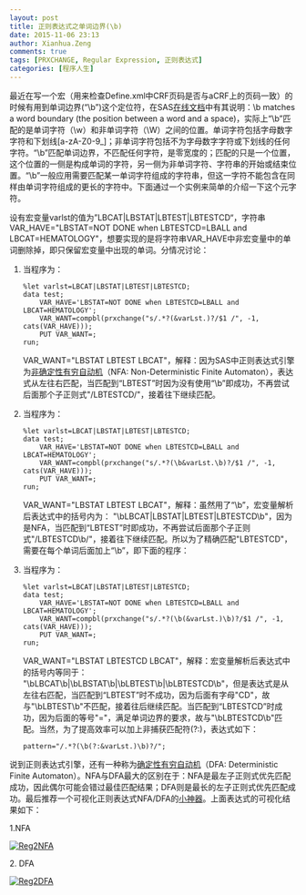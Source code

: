 ```yaml
---
layout: post
title: 正则表达式之单词边界(\b)
date: 2015-11-06 23:13
author: Xianhua.Zeng
comments: true
tags: [PRXCHANGE, Regular Expression, 正则表达式]
categories: [程序人生]
---
```

<p>最近在写一个宏（用来检查Define.xml中CRF页码是否与aCRF上的页码一致）的时候有用到单词边界(“\b”)这个定位符，在SAS<span style="text-decoration: underline;"><a href="https://support.sas.com/documentation/cdl/en/lrdict/64316/HTML/default/viewer.htm#a003288497.htm" target="_blank">在线文档</a></span>中有其说明：\b matches a word boundary (the position between a word and a space)，实际上“\b”匹配的是单词字符（\w）和非单词字符（\W）之间的位置。单词字符包括字母数字字符和下划线[a-zA-Z0-9_]；非单词字符包括不为字母数字字符或下划线的任何字符。“\b”匹配单词边界，不匹配任何字符，是零宽度的；匹配的只是一个位置，这个位置的一侧是构成单词的字符，另一侧为非单词字符、字符串的开始或结束位置。“\b”一般应用需要匹配某一单词字符组成的字符串，但这一字符不能包含在同样由单词字符组成的更长的字符中。下面通过一个实例来简单的介绍一下这个元字符。</p>
<p>设有宏变量varlst的值为”LBCAT|LBSTAT|LBTEST|LBTESTCD“，字符串VAR_HAVE="LBSTAT=NOT DONE when LBTESTCD=LBALL and LBCAT=HEMATOLOGY"，想要实现的是将字符串VAR_HAVE中非宏变量中的单词删除掉，即只保留宏变量中出现的单词。分情况讨论：</p>
<ol>
	<li>当程序为：
<pre><code>%let varlst=LBCAT|LBSTAT|LBTEST|LBTESTCD;
data test;
    VAR_HAVE='LBSTAT=NOT DONE when LBTESTCD=LBALL and LBCAT=HEMATOLOGY';
    VAR_WANT=compbl(prxchange("s/.*?(&amp;varLst.)?/$1 /", -1, cats(VAR_HAVE)));
    PUT VAR_WANT=;
run;
</code></pre>
<p>VAR_WANT="LBSTAT LBTEST LBCAT"，解释：因为SAS中正则表达式引擎为<span style="text-decoration: underline;"><a href="https://en.wikipedia.org/wiki/Nondeterministic_finite_automaton" target="_blank">非确定性有穷自动机</a></span>（NFA: Non-Deterministic Finite Automaton），表达式从左往右匹配，当匹配到“LBTEST”时因为没有使用“\b”即成功，不再尝试后面那个子正则式"/LBTESTCD/"，接着往下继续匹配。</p>
</li>
	<li>当程序为：
<pre><code>%let varlst=LBCAT|LBSTAT|LBTEST|LBTESTCD;
data test;
    VAR_HAVE='LBSTAT=NOT DONE when LBTESTCD=LBALL and LBCAT=HEMATOLOGY';
    VAR_WANT=compbl(prxchange("s/.*?(\b&amp;varLst.\b)?/$1 /", -1, cats(VAR_HAVE)));
    PUT VAR_WANT=;
run;
</code></pre>
<p>VAR_WANT="LBSTAT LBTEST LBCAT"，解释：虽然用了“\b”，宏变量解析后表达式中的括号内为： "\bLBCAT|LBSTAT|LBTEST|LBTESTCD\b"，因为是NFA，当匹配到“LBTEST”时即成功，不再尝试后面那个子正则式"/LBTESTCD\b/"，接着往下继续匹配。所以为了精确匹配"LBTESTCD"，需要在每个单词后面加上“\b”，即下面的程序：</p>
</li>
	<li>当程序为：
<pre><code>%let varlst=LBCAT|LBSTAT|LBTEST|LBTESTCD;
data test;
    VAR_HAVE='LBSTAT=NOT DONE when LBTESTCD=LBALL and LBCAT=HEMATOLOGY';
    VAR_WANT=compbl(prxchange("s/.*?(\b(&amp;varLst.)\b)?/$1 /", -1, cats(VAR_HAVE)));
    PUT VAR_WANT=;
run;
</code></pre>
<p>VAR_WANT="LBSTAT LBTESTCD LBCAT"，解释：宏变量解析后表达式中的括号内等同于： "\bLBCAT\b|\bLBSTAT\b|\bLBTEST\b|\bLBTESTCD\b"，但是表达式是从左往右匹配，当匹配到“LBTEST”时不成功，因为后面有字母"CD"，故与"\bLBTEST\b"不匹配，接着往后继续匹配。当匹配到“LBTESTCD”时成功，因为后面的等号"="，满足单词边界的要求，故与"\bLBTESTCD\b"匹配。当然，为了提高效率可以加上非捕获匹配符(?:)，表达式如下：</p>
<pre><code>pattern="/.*?(\b(?:&amp;varLst.)\b)?/";
</code></pre>
</li>
</ol>
<p>说到正则表达式引擎，还有一种称为<span style="text-decoration: underline;"><a href="https://en.wikipedia.org/wiki/Deterministic_finite_automaton" target="_blank">确定性有穷自动机</a></span>（DFA: Deterministic Finite Automaton）。NFA与DFA最大的区别在于：NFA是最左子正则式优先匹配成功，因此偶尔可能会错过最佳匹配结果；DFA则是最长的左子正则式优先匹配成功。最后推荐一个可视化正则表达式NFA/DFA的<span style="text-decoration: underline;"><a href="http://hackingoff.com/compilers/regular-expression-to-nfa-dfa" target="_blank">小神器</a></span>。上面表达式的可视化结果如下：</p>
<p>1.NFA</p>
<p><a href="http://www.xianhuazeng.com/cn/wp-content/uploads/2015/11/Reg2NFA.jpg"><img class="aligncenter size-full" src="http://www.xianhuazeng.com/cn/wp-content/uploads/2015/11/Reg2NFA.jpg" alt="Reg2NFA" /></a></p>
<p>2. DFA</p>
<p><a href="http://www.xianhuazeng.com/cn/wp-content/uploads/2015/11/Reg2DFA.jpg"><img class="aligncenter size-full" src="http://www.xianhuazeng.com/cn/wp-content/uploads/2015/11/Reg2DFA.jpg" alt="Reg2DFA" /></a></p>
